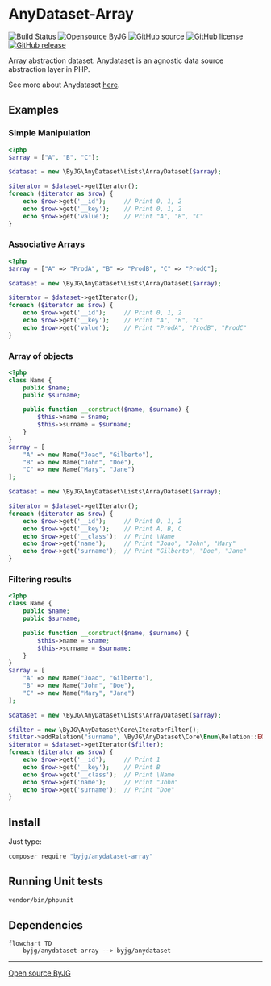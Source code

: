 # AnyDataset-Array

[![Build Status](https://github.com/byjg/php-anydataset-array/actions/workflows/phpunit.yml/badge.svg?branch=master)](https://github.com/byjg/php-anydataset-array/actions/workflows/phpunit.yml)
[![Opensource ByJG](https://img.shields.io/badge/opensource-byjg-success.svg)](http://opensource.byjg.com)
[![GitHub source](https://img.shields.io/badge/Github-source-informational?logo=github)](https://github.com/byjg/php-anydataset-array/)
[![GitHub license](https://img.shields.io/github/license/byjg/php-anydataset-array.svg)](https://opensource.byjg.com/opensource/licensing.html)
[![GitHub release](https://img.shields.io/github/release/byjg/php-anydataset-array.svg)](https://github.com/byjg/php-anydataset-array/releases/)

Array abstraction dataset. Anydataset is an agnostic data source abstraction layer in PHP.

See more about Anydataset [here](https://opensource.byjg.com/php/anydataset).

## Examples

### Simple Manipulation

```php
<?php
$array = ["A", "B", "C"];

$dataset = new \ByJG\AnyDataset\Lists\ArrayDataset($array);

$iterator = $dataset->getIterator();
foreach ($iterator as $row) {
    echo $row->get('__id');     // Print 0, 1, 2
    echo $row->get('__key');    // Print 0, 1, 2
    echo $row->get('value');    // Print "A", "B", "C"
}
```

### Associative Arrays

```php
<?php
$array = ["A" => "ProdA", "B" => "ProdB", "C" => "ProdC"];

$dataset = new \ByJG\AnyDataset\Lists\ArrayDataset($array);

$iterator = $dataset->getIterator();
foreach ($iterator as $row) {
    echo $row->get('__id');     // Print 0, 1, 2
    echo $row->get('__key');    // Print "A", "B", "C"
    echo $row->get('value');    // Print "ProdA", "ProdB", "ProdC"
}
```

### Array of objects

```php
<?php
class Name {
    public $name;
    public $surname;

    public function __construct($name, $surname) {
        $this->name = $name;
        $this->surname = $surname;
    }
}
$array = [
    "A" => new Name("Joao", "Gilberto"),
    "B" => new Name("John", "Doe"),
    "C" => new Name("Mary", "Jane")
];

$dataset = new \ByJG\AnyDataset\Lists\ArrayDataset($array);

$iterator = $dataset->getIterator();
foreach ($iterator as $row) {
    echo $row->get('__id');     // Print 0, 1, 2
    echo $row->get('__key');    // Print A, B, C
    echo $row->get('__class');  // Print \Name
    echo $row->get('name');     // Print "Joao", "John", "Mary"
    echo $row->get('surname');  // Print "Gilberto", "Doe", "Jane"
}
```

### Filtering results

```php
<?php
class Name {
    public $name;
    public $surname;

    public function __construct($name, $surname) {
        $this->name = $name;
        $this->surname = $surname;
    }
}
$array = [
    "A" => new Name("Joao", "Gilberto"),
    "B" => new Name("John", "Doe"),
    "C" => new Name("Mary", "Jane")
];

$dataset = new \ByJG\AnyDataset\Lists\ArrayDataset($array);

$filter = new \ByJG\AnyDataset\Core\IteratorFilter();
$filter->addRelation("surname", \ByJG\AnyDataset\Core\Enum\Relation::EQUAL, "Doe");
$iterator = $dataset->getIterator($filter);
foreach ($iterator as $row) {
    echo $row->get('__id');     // Print 1
    echo $row->get('__key');    // Print B
    echo $row->get('__class');  // Print \Name
    echo $row->get('name');     // Print "John"
    echo $row->get('surname');  // Print "Doe"
}
```

## Install

Just type:

```bash
composer require "byjg/anydataset-array"
```

## Running Unit tests

```bash
vendor/bin/phpunit
```

## Dependencies

```mermaid
flowchart TD
    byjg/anydataset-array --> byjg/anydataset
```

----
[Open source ByJG](http://opensource.byjg.com)
